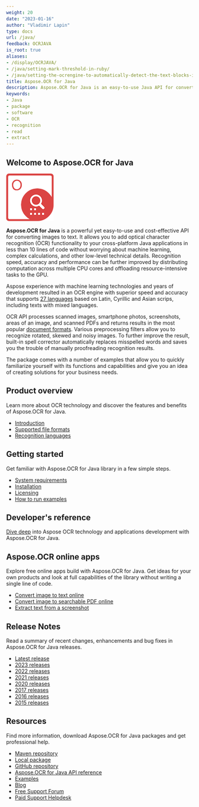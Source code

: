 ```yaml
---
weight: 20
date: "2023-01-16"
author: "Vladimir Lapin"
type: docs
url: /java/
feedback: OCRJAVA
is_root: true
aliases: 
- /display/OCRJAVA/
- /java/setting-mark-threshold-in-ruby/
- /java/setting-the-ocrengine-to-automatically-detect-the-text-blocks-in-ruby/
title: Aspose.OCR for Java
description: Aspose.OCR for Java is an easy-to-use Java API for converting scanned images and photographs to text.
keywords:
- Java
- package
- software
- OCR
- recognition
- read
- extract
---
```


## Welcome to Aspose.OCR for Java

![Aspose.OCR for Java](aspose-ocr-java.png)

**Aspose.OCR for Java** is a powerful yet easy-to-use and cost-effective API for converting images to text. It allows you to add optical character recognition (OCR) functionality to your cross-platform Java applications in less than 10 lines of code without worrying about machine learning, complex calculations, and other low-level technical details. Recognition speed, accuracy and performance can be further improved by distributing computation across multiple CPU cores and offloading resource-intensive tasks to the GPU.

Aspose experience with machine learning technologies and years of development resulted in an OCR engine with superior speed and accuracy that supports [27 languages](/ocr/java/recognition-languages/) based on Latin, Cyrillic and Asian scrips, including texts with mixed languages.

OCR API processes scanned images, smartphone photos, screenshots, areas of an image, and scanned PDFs and returns results in the most popular [document formats](/ocr/java/supported-file-formats/). Various preprocessing filters allow you to recognize rotated, skewed and noisy images. To further improve the result, built-in spell corrector automatically replaces misspelled words and saves you the trouble of manually proofreading recognition results.

The package comes with a number of examples that allow you to quickly familiarize yourself with its functions and capabilities and give you an idea of creating solutions for your business needs.

## Product overview

Learn more about OCR technology and discover the features and benefits of Aspose.OCR for Java.

- [Introduction](/ocr/java/product-overview/)
- [Supported file formats](/ocr/java/supported-file-formats/)
- [Recognition languages](/ocr/java/recognition-languages/)

## Getting started

Get familiar with Aspose.OCR for Java library in a few simple steps.

- [System requirements](/ocr/java/system-requirements/)
- [Installation](/ocr/java/installation/)
- [Licensing](/ocr/java/licensing/)
- [How to run examples](/ocr/java/how-to-run-the-examples/)

## Developer's reference

[Dive deep](/ocr/java/developer-reference/) into Aspose OCR technology and applications development with Aspose.OCR for Java.

## Aspose.OCR online apps

Explore free online apps build with Aspose.OCR for Java. Get ideas for your own products and look at full capabilities of the library without writing a single line of code.

- [Convert image to text online](https://products.aspose.app/ocr/scan-image)
- [Convert image to searchable PDF online](https://products.aspose.app/ocr/ocr-to-pdf)
- [Extract text from a screenshot](https://products.aspose.app/ocr/screenshot-ocr)

## Release Notes

Read a summary of recent changes, enhancements and bug fixes in Aspose.OCR for Java releases.

- [Latest release](/ocr/java/release-notes/latest/)
- [2023 releases](/ocr/java/release-notes-2023/)
- [2022 releases](/ocr/java/release-notes-2022/)
- [2021 releases](/ocr/java/release-notes-2021/)
- [2020 releases](/ocr/java/release-notes-2020/)
- [2017 releases](/ocr/java/release-notes-2017/)
- [2016 releases](/ocr/java/release-notes-2016/)
- [2015 releases](/ocr/java/release-notes-2015/)

## Resources

Find more information, download Aspose.OCR for Java packages and get professional help.

- [Maven repository](https://repository.aspose.com/webapp/#/artifacts/browse/tree/General/repo/com/aspose)
- [Local package](https://downloads.aspose.com/ocr/java)
- [GitHub repository](https://github.com/aspose-ocr/Aspose.OCR-for-Java)
- [Aspose.OCR for Java API reference](https://reference.aspose.com/ocr/java)
- [Examples](https://github.com/aspose-ocr/Aspose.OCR-for-Java/tree/master/Examples)
- [Blog](https://blog.aspose.com/category/ocr/)
- [Free Support Forum](https://forum.aspose.com/c/ocr/16)
- [Paid Support Helpdesk](https://helpdesk.aspose.com/)
